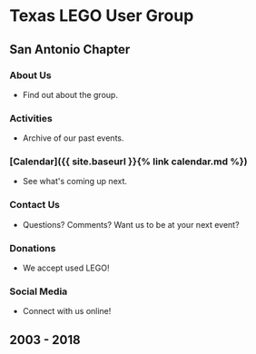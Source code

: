 # Texas LEGO User Group
## San Antonio Chapter

### About Us
- Find out about the group.
### Activities
- Archive of our past events.
### [Calendar]({{ site.baseurl }}{% link calendar.md %})
- See what's coming up next.
### Contact Us
- Questions? Comments? Want us to be at your next event?
### Donations
- We accept used LEGO!
### Social Media
- Connect with us online!

## 2003 - 2018
